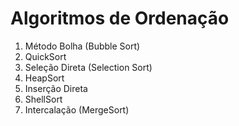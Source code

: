 # Algoritmos de Ordenação
1) Método Bolha (Bubble Sort) <br>
2) QuickSort <br>
3) Seleção Direta (Selection Sort) <br>
4) HeapSort <br>
5) Inserção Direta <br>
6) ShellSort <br>
7) Intercalação (MergeSort)
